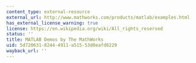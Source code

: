 ```yaml
---
content_type: external-resource
external_url: http://www.mathworks.com/products/matlab/examples.html
has_external_license_warning: true
license: https://en.wikipedia.org/wiki/All_rights_reserved
status: ''
title: MATLAB Demos by The MathWorks
uid: 5d720631-8244-4911-a515-53d0eafd6229
wayback_url: ''
---
```

